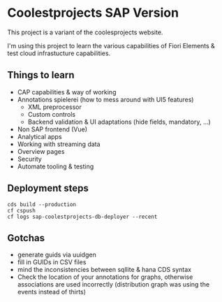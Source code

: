 # Coolestprojects SAP Version

This project is a variant of the coolesprojects website.

I'm using this project to learn the various capabilities of Fiori Elements & test cloud infrastucture capabilities.

## Things to learn

* CAP capabilities & way of working
* Annotations spielerei (how to mess around with UI5 features)
  * XML preprocessor
  * Custom controls
  * Backend validation & UI adaptations (hide fields, mandatory, ...)
* Non SAP frontend (Vue)
* Analytical apps
* Working with streaming data
* Overview pages
* Security
* Automate tooling & testing

## Deployment steps

    cds build --production
    cf cspush
    cf logs sap-coolestprojects-db-deployer --recent

## Gotchas

* generate guids via uuidgen
* fill in GUIDs in CSV files
* mind the inconsistencies between sqllite & hana CDS syntax
* Check the location of your annotations for graphs, otherwise associations are used incorrectly (distribution graph was using the events instead of thirts)

